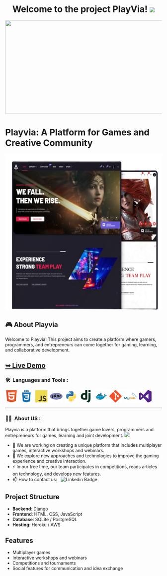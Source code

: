 <h1 align="center">Welcome to the project PlayVia! <img src="https://media.giphy.com/media/hvRJCLFzcasrR4ia7z/giphy.gif" width="40"></h1>

<p align="center"><img src="https://www.gifcen.com/wp-content/uploads/2022/01/hacker-gif-5.gif" width="600" height="300"  /></p>

# Playvia: A Platform for Games and Creative Community

<p align="center"><img src="Photo of the project (2).png" width="550" height="500"  /></p>

## :video_game: About Playvia

Welcome to Playvia! This project aims to create a platform where gamers, programmers, and entrepreneurs can come together for gaming, learning, and collaborative development.

   <a href="https://classic.armadon-theme.com/"><strong>➥ Live Demo</strong></a>
---

### 🛠 &nbsp;Languages and Tools :

<p>
<img src="https://github.com/devicons/devicon/blob/master/icons/html5/html5-original.svg" title="HTML5" alt="HTML" width="40" height="40"/>&nbsp;
<img src="https://github.com/devicons/devicon/blob/master/icons/css3/css3-plain-wordmark.svg"  title="CSS3" alt="CSS" width="40" height="40"/>&nbsp;
<img src="https://github.com/devicons/devicon/blob/master/icons/javascript/javascript-original.svg" title="JavaScript" alt="JavaScript" width="40" height="40"/>&nbsp;
<img src="https://raw.githubusercontent.com/devicons/devicon/6910f0503efdd315c8f9b858234310c06e04d9c0/icons/php/php-original.svg" title="php" alt="php" width="40" height="40"/>&nbsp;
<img src="https://raw.githubusercontent.com/devicons/devicon/6910f0503efdd315c8f9b858234310c06e04d9c0/icons/python/python-original.svg" title="Python"  alt="Python" width="40" height="40"/>&nbsp;
<img src="https://raw.githubusercontent.com/devicons/devicon/6910f0503efdd315c8f9b858234310c06e04d9c0/icons/django/django-plain.svg" title="Django"  alt="Django" width="40" height="40"/>&nbsp;
<img src="https://raw.githubusercontent.com/devicons/devicon/6910f0503efdd315c8f9b858234310c06e04d9c0/icons/docker/docker-original.svg" title="Docker"  alt="Docker" width="40" height="40"/>&nbsp;
<img src="https://raw.githubusercontent.com/devicons/devicon/6910f0503efdd315c8f9b858234310c06e04d9c0/icons/git/git-original.svg" title="Git"  alt="Git" width="40" height="40"/>&nbsp;
<img src="https://github.com/devicons/devicon/blob/master/icons/mysql/mysql-original-wordmark.svg" title="MySQL"  alt="MySQL" width="40" height="40"/>&nbsp;
<img src="https://raw.githubusercontent.com/devicons/devicon/6910f0503efdd315c8f9b858234310c06e04d9c0/icons/visualstudio/visualstudio-plain.svg" title="visualstudio"  alt="visualstudio" width="40" height="40"/>&nbsp;
</p>

---

### :woman_technologist: &nbsp;About US :

Playvia is a platform that brings together game lovers, programmers and entrepreneurs for games, learning and joint development. <img src="https://media.giphy.com/media/WUlplcMpOCEmTGBtBW/giphy.gif" width="30"> 

- 🔭 We are working on creating a unique platform that includes multiplayer games, interactive workshops and webinars.
- 🌱 We explore new approaches and technologies to improve the gaming experience and creative interaction.
- ⚡ In our free time, our team participates in competitions, reads articles on technology, and develops new features.
- 📫 How to contact us: &nbsp; ![Linkedin Badge](https://img.shields.io/badge/-PlayVia-blue?style=flat&)



## Project Structure
- **Backend**: Django
- **Frontend**: HTML, CSS, JavaScript
- **Database**: SQLite / PostgreSQL
- **Hosting**: Heroku / AWS

## Features
- Multiplayer games
- Interactive workshops and webinars
- Competitions and tournaments
- Social features for communication and idea exchange
